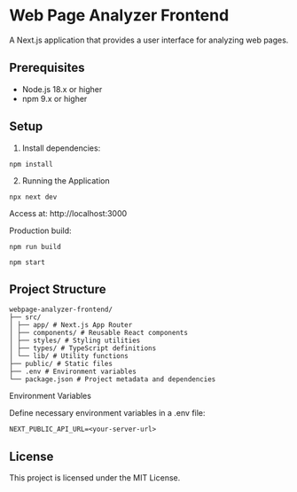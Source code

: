 # Web Page Analyzer Frontend

A Next.js application that provides a user interface for analyzing web pages.

## Prerequisites

- Node.js 18.x or higher
- npm 9.x or higher

## Setup

1. Install dependencies:

```
npm install
```

2. Running the Application

```
npx next dev
```

Access at: http://localhost:3000

Production build:

```
npm run build
```

```
npm start
```

## Project Structure
```
webpage-analyzer-frontend/
├── src/
│ ├── app/ # Next.js App Router
│ ├── components/ # Reusable React components
│ ├── styles/ # Styling utilities
│ ├── types/ # TypeScript definitions
│ └── lib/ # Utility functions
├── public/ # Static files
├── .env # Environment variables
└── package.json # Project metadata and dependencies
```

Environment Variables

Define necessary environment variables in a .env file:

```
NEXT_PUBLIC_API_URL=<your-server-url>
```

## License

This project is licensed under the MIT License.
